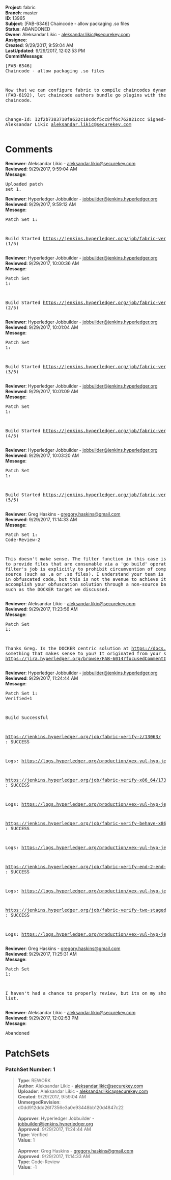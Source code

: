 <strong>Project</strong>: fabric<br><strong>Branch</strong>: master<br><strong>ID</strong>: 13965<br><strong>Subject</strong>: [FAB-6346] Chaincode - allow packaging .so files<br><strong>Status</strong>: ABANDONED<br><strong>Owner</strong>: Aleksandar Likic - aleksandar.likic@securekey.com<br><strong>Assignee</strong>:<br><strong>Created</strong>: 9/29/2017, 9:59:04 AM<br><strong>LastUpdated</strong>: 9/29/2017, 12:02:53 PM<br><strong>CommitMessage</strong>:<br><pre>[FAB-6346] Chaincode - allow packaging .so files

Now that we can configure fabric to compile chaincodes
dynamically (FAB-6192), let chaincode authors bundle
go plugins with their chaincode.

Change-Id: I2f2b7383710fa632c18cdcf5cc8ff6c762821ccc
Signed-off-by: Aleksandar Likic <aleksandar.likic@securekey.com>
</pre><h1>Comments</h1><strong>Reviewer</strong>: Aleksandar Likic - aleksandar.likic@securekey.com<br><strong>Reviewed</strong>: 9/29/2017, 9:59:04 AM<br><strong>Message</strong>: <pre>Uploaded patch set 1.</pre><strong>Reviewer</strong>: Hyperledger Jobbuilder - jobbuilder@jenkins.hyperledger.org<br><strong>Reviewed</strong>: 9/29/2017, 9:59:12 AM<br><strong>Message</strong>: <pre>Patch Set 1:

Build Started https://jenkins.hyperledger.org/job/fabric-verify-z/13063/ (1/5)</pre><strong>Reviewer</strong>: Hyperledger Jobbuilder - jobbuilder@jenkins.hyperledger.org<br><strong>Reviewed</strong>: 9/29/2017, 10:00:36 AM<br><strong>Message</strong>: <pre>Patch Set 1:

Build Started https://jenkins.hyperledger.org/job/fabric-verify-x86_64/17396/ (2/5)</pre><strong>Reviewer</strong>: Hyperledger Jobbuilder - jobbuilder@jenkins.hyperledger.org<br><strong>Reviewed</strong>: 9/29/2017, 10:01:04 AM<br><strong>Message</strong>: <pre>Patch Set 1:

Build Started https://jenkins.hyperledger.org/job/fabric-verify-behave-x86_64/11402/ (3/5)</pre><strong>Reviewer</strong>: Hyperledger Jobbuilder - jobbuilder@jenkins.hyperledger.org<br><strong>Reviewed</strong>: 9/29/2017, 10:01:09 AM<br><strong>Message</strong>: <pre>Patch Set 1:

Build Started https://jenkins.hyperledger.org/job/fabric-verify-end-2-end-x86_64/8971/ (4/5)</pre><strong>Reviewer</strong>: Hyperledger Jobbuilder - jobbuilder@jenkins.hyperledger.org<br><strong>Reviewed</strong>: 9/29/2017, 10:03:20 AM<br><strong>Message</strong>: <pre>Patch Set 1:

Build Started https://jenkins.hyperledger.org/job/fabric-verify-two-staged-ci-check-x86_64/163/ (5/5)</pre><strong>Reviewer</strong>: Greg Haskins - gregory.haskins@gmail.com<br><strong>Reviewed</strong>: 9/29/2017, 11:14:33 AM<br><strong>Message</strong>: <pre>Patch Set 1: Code-Review-2

This doesn't make sense.  The filter function in this case is intended to provide files that are consumable via a 'go build' operation.  The filter's job is explicitly to prohibit circumvention of compilable source (such as .a or .so files).  I understand your team is interested in obfuscated code, but this is not the avenue to achieve it.  Please accomplish your obfuscation solution through a non-source based target, such as the DOCKER target we discussed.</pre><strong>Reviewer</strong>: Aleksandar Likic - aleksandar.likic@securekey.com<br><strong>Reviewed</strong>: 9/29/2017, 11:23:56 AM<br><strong>Message</strong>: <pre>Patch Set 1:

Thanks Greg. Is the DOCKER centric solution at https://docs.google.com/document/d/1BLQ0PWKdtpQtIlKewRAkdhjSGkDPWXTXj12Oe1GBw6I/edit#heading=h.9pacqguezrqe something that makes sense to you? It originated from your suggestion at https://jira.hyperledger.org/browse/FAB-6014?focusedCommentId=30585&page=com.atlassian.jira.plugin.system.issuetabpanels%3Acomment-tabpanel#comment-30585</pre><strong>Reviewer</strong>: Hyperledger Jobbuilder - jobbuilder@jenkins.hyperledger.org<br><strong>Reviewed</strong>: 9/29/2017, 11:24:44 AM<br><strong>Message</strong>: <pre>Patch Set 1: Verified+1

Build Successful 

https://jenkins.hyperledger.org/job/fabric-verify-z/13063/ : SUCCESS

Logs: https://logs.hyperledger.org/production/vex-yul-hyp-jenkins-1/fabric-verify-z/13063

https://jenkins.hyperledger.org/job/fabric-verify-x86_64/17396/ : SUCCESS

Logs: https://logs.hyperledger.org/production/vex-yul-hyp-jenkins-1/fabric-verify-x86_64/17396

https://jenkins.hyperledger.org/job/fabric-verify-behave-x86_64/11402/ : SUCCESS

Logs: https://logs.hyperledger.org/production/vex-yul-hyp-jenkins-1/fabric-verify-behave-x86_64/11402

https://jenkins.hyperledger.org/job/fabric-verify-end-2-end-x86_64/8971/ : SUCCESS

Logs: https://logs.hyperledger.org/production/vex-yul-hyp-jenkins-1/fabric-verify-end-2-end-x86_64/8971

https://jenkins.hyperledger.org/job/fabric-verify-two-staged-ci-check-x86_64/163/ : SUCCESS

Logs: https://logs.hyperledger.org/production/vex-yul-hyp-jenkins-1/fabric-verify-two-staged-ci-check-x86_64/163</pre><strong>Reviewer</strong>: Greg Haskins - gregory.haskins@gmail.com<br><strong>Reviewed</strong>: 9/29/2017, 11:25:31 AM<br><strong>Message</strong>: <pre>Patch Set 1:

I haven't had a chance to properly review, but its on my short list.</pre><strong>Reviewer</strong>: Aleksandar Likic - aleksandar.likic@securekey.com<br><strong>Reviewed</strong>: 9/29/2017, 12:02:53 PM<br><strong>Message</strong>: <pre>Abandoned</pre><h1>PatchSets</h1><h3>PatchSet Number: 1</h3><blockquote><strong>Type</strong>: REWORK<br><strong>Author</strong>: Aleksandar Likic - aleksandar.likic@securekey.com<br><strong>Uploader</strong>: Aleksandar Likic - aleksandar.likic@securekey.com<br><strong>Created</strong>: 9/29/2017, 9:59:04 AM<br><strong>UnmergedRevision</strong>: d0dd912ddd26f7356e3a0e93448bb120d4847c22<br><br><strong>Approver</strong>: Hyperledger Jobbuilder - jobbuilder@jenkins.hyperledger.org<br><strong>Approved</strong>: 9/29/2017, 11:24:44 AM<br><strong>Type</strong>: Verified<br><strong>Value</strong>: 1<br><br><strong>Approver</strong>: Greg Haskins - gregory.haskins@gmail.com<br><strong>Approved</strong>: 9/29/2017, 11:14:33 AM<br><strong>Type</strong>: Code-Review<br><strong>Value</strong>: -1<br><br></blockquote>